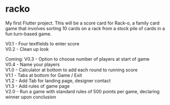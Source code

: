 # racko

My first Flutter project.  This will be a score card for Rack-o, a family card game that involves sorting 10 cards on a rack from a stock pile of cards in a fun turn-based game.

V0.1 - Four textfields to enter score<br>
V0.2 - Clean up look

Coming:
V0.3 - Option to choose number of players at start of game <br>
V0.4 - Name your players<br>
V1.0 - Calculator at bottom to add each round to running score<br>
V1.1 - Tabs at bottom for Game / Exit<br>
V1.2 - Add Tab for landing page, designer contact<br>
V1.3 - Add rules of game page<br>
V2.0 - Run a game with standard rules of 500 points per game, declaring winner upon conclusion <br>